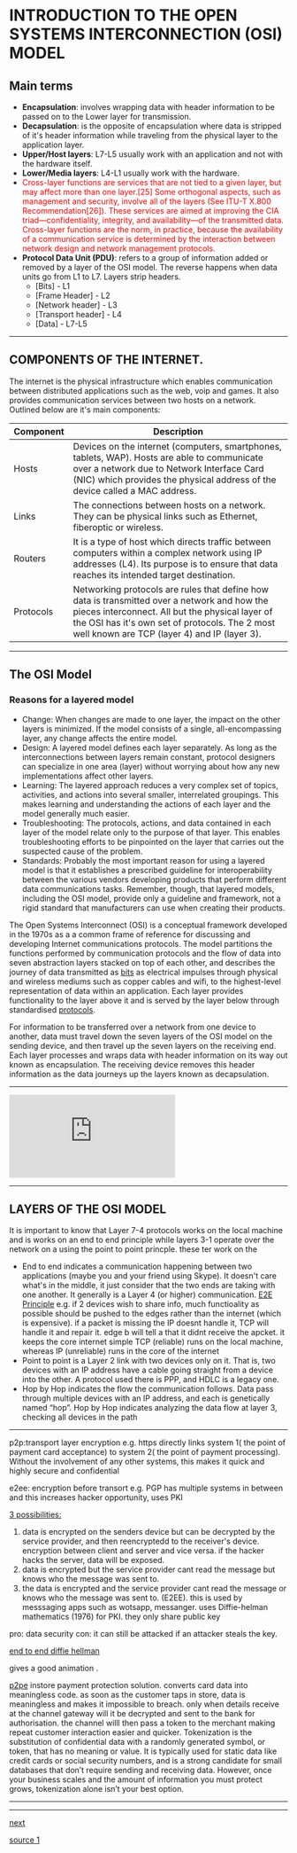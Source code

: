 <script src="formatter_old.js"></script>
<link rel="stylesheet" type="text/css" href="style.css">
<script src="js\osiSimple/data.js" type="text/javascript"></script>

<link rel="stylesheet" type="text/css" href="style/osiSimpleStyle.css">
<link rel="stylesheet" type="text/css" href="style/style.css">

# INTRODUCTION TO THE OPEN SYSTEMS INTERCONNECTION (OSI) MODEL

## Main terms

- <b>Encapsulation</b>: involves wrapping data with header information to be passed on to the Lower layer for transmission.
- <b>Decapsulation</b>: is the opposite of encapsulation where data is stripped of it's header information while traveling from the physical layer to the application layer.
- <b>Upper/Host layers</b>: L7-L5 usually work with an application and not with the hardware itself.
- <b>Lower/Media layers</b>: L4-L1 usually work with the hardware.
- <span style="color:red">Cross-layer functions are services that are not tied to a given layer, but may affect more than one layer.[25] Some orthogonal aspects, such as management and security, involve all of the layers (See ITU-T X.800 Recommendation[26]). These services are aimed at improving the CIA triad—confidentiality, integrity, and availability—of the transmitted data. Cross-layer functions are the norm, in practice, because the availability of a communication service is determined by the interaction between network design and network management protocols.</span>
- <b>Protocol Data Unit (PDU)</b>: refers to a group of information added or removed by a layer of the OSI model. The reverse happens when data units go from L1 to L7. Layers strip headers.
	- [Bits] - L1
	- [Frame Header] - L2
	- [Network header] - L3
	- [Transport header] - L4
	- [Data] - L7-L5

---

## COMPONENTS OF THE INTERNET.

The internet is the physical infrastructure which enables communication between distributed applications such as the web, voip and games. It also provides communication services between two hosts on a network. Outlined below are it's main components:

<table>
<thead>
	<tr>
		<th>Component</th>
		<th>Description</th>
	</tr>
</thead>
<tbody>
	<tr>
		<td>Hosts</td>
		<td> Devices on the internet (computers, smartphones, tablets, WAP). Hosts are able to communicate over a network due to Network Interface Card (NIC) which provides the physical address of the device called a MAC address.</td>
	</tr>
<tr>
	<td>Links</td>
	<td> The connections between hosts on a network. They can be physical links such as Ethernet, fiberoptic or wireless.</td>
</tr>
<tr>
	<td>Routers</td>
	<td> It is a type of host which directs traffic between computers within a complex network using IP addresses (L4). Its purpose is to ensure that data reaches its intended target destination.</td>
</tr>
<tr>
	<td>Protocols</td>
	<td> Networking protocols are rules that define how data is transmitted over a network and how the pieces interconnect. All but the physical layer of the OSI has it's own set of protocols. The 2 most well known are TCP (layer 4) and IP (layer 3). 
	</td>
</tr>
</tbody>
</table>

---

## The OSI Model
### Reasons for a layered model

- Change: When changes are made to one layer, the impact on the other layers is minimized. If the model consists of a single, all-encompassing layer, any change affects the entire model.
- Design: A layered model defines each layer separately. As long as the interconnections between layers remain constant, protocol designers can specialize in one area (layer) without worrying about how any new implementations affect other layers.
- Learning: The layered approach reduces a very complex set of topics, activities, and actions into several smaller, interrelated groupings. This makes learning and understanding the actions of each layer and the model generally much easier.
- Troubleshooting: The protocols, actions, and data contained in each layer of the model relate only to the purpose of that layer. This enables troubleshooting efforts to be pinpointed on the layer that carries out the suspected cause of the problem.
- Standards: Probably the most important reason for using a layered model is that it establishes a prescribed guideline for interoperability between the various vendors developing products that perform different data communications tasks. Remember, though, that layered models, including the OSI model, provide only a guideline and framework, not a rigid standard that manufacturers can use when creating their products.

The Open Systems Interconnect (OSI) is a conceptual framework developed in the 1970s as a a common frame of reference for discussing and developing Internet communications protocols. The model partitions the functions performed by communication protocols and the flow of data into seven abstraction layers stacked on top of each other, and describes the journey of data transmitted as <a href="" title="0s and 1s">bits</a> as electrical impulses through physical and wireless mediums such as copper cables and wifi, to the highest-level representation of data within an application. Each layer provides functionality to the layer above it and is served by the layer below through standardised <a href="">protocols</a>.

For information to be transferred over a network from one device to another, data must travel down the seven layers of the OSI model on the sending device, and then travel up the seven layers on the receiving end. Each layer processes and wraps data with header information on its way out known as encapsulation. The receiving device removes this header information as the data journeys up the layers known as decapsulation.


---

<embed src="https://www.youtube.com/embed/nFnLPGk8WjA">	</embed>
<!-- <embed src="https://www.youtube.com/embed/vv4y_uOneC0" width=500 height=300></embed> -->

---

## LAYERS OF THE OSI MODEL

It is important to know that Layer 7-4 protocols works on the local machine and is works on an end to end principle while layers 3-1 operate over the network on a using the point to point princple. these ter work on the 

- End to end indicates a communication happening between two applications (maybe you and your friend using Skype). It doesn't care what's in the middle, it just consider that the two ends are taking with one another. It generally is a Layer 4 (or higher) communication. [E2E Principle](https://www.youtube.com/watch?v=3Iy4EQpGnpo)
e.g. if 2 devices wish to share info, much functioality as possible should be pushed to the edges rather than the internet (which is expensive). if a packet is missing the IP doesnt handle it, TCP will handle it and repair it. edge b will tell a that it didnt receive the apcket. it keeps the core internet simple
TCP (reliable) runs on the local machine, whereas IP (unreliable) runs in the core of the internet
- Point to point is a Layer 2 link with two devices only on it. That is, two devices with an IP address have a cable going straight from a device into the other. A protocol used there is PPP, and HDLC is a legacy one.
- Hop by Hop indicates the flow the communication follows. Data pass through multiple devices with an IP address, and each is genetically named “hop”. Hop by Hop indicates analyzing the data flow at layer 3, checking all devices in the path

---
p2p:transport layer encryption e.g. https
directly links system 1( the point of payment card acceptance) to system 2( the point of payment processing). Without the involvement of any other systems, this makes it quick and highly secure and confidential

e2ee: encryption before transort e.g. PGP
has multiple systems in between and this increases hacker opportunity, uses PKI

[3 possibilities:](https://www.youtube.com/watch?v=8YF4xmn4xOY)

1. data is encrypted on the senders device but can be decrypted by the service provider, and then reencryptedd to the receiver's device. encryption between client and server and vice versa. if the hacker hacks the server, data will be exposed.
2. data is encrypted but the service provider cant read the message but knows who the message was sent to.
3. the data is encrypted and the service provider cant read the message or knows who the message was sent to. (E2EE). this is used by messsaging apps such as wotsapp, messanger. uses Diffie-helman  mathematics (1976) for PKI. they only share public key

pro: data security
con: it can still be attacked if an attacker steals the key.

[end to end diffie hellman](https://www.youtube.com/watch?v=JnZQMUL8GcQ)

gives a good animation .


[p2pe]()
instore payment protection solution. converts card data into meaningless code. as soon as the customer taps in store, data is meaningless and makes it impossible to breach. only when details receive at the channel gateway will it be decrypted and sent to the bank for authorisation. the channel willl then pass a token to the merchant  making repeat customer interaction easier and quicker.
Tokenization is the substitution of confidential data with a randomly generated symbol, or token, that has no meaning or value. It is typically used for static data like credit cards or social security numbers, and is a strong candidate for small databases that don’t require sending and receiving data. However, once your business scales and the amount of information you must protect grows, tokenization alone isn’t your best option.


---

<div id="interactive-osi-model"></div>
<!-- <embed width="90vw" height="auto" src="./layers/osiSimple/index.html" frameborder="0"></embed> -->

---



<!-- [very good intro](https://www.youtube.com/watch?v=vv4y_uOneC0) -->



<a href="">next</a> 



[source 1](read://https_www.cisco.com/?url=https%3A%2F%2Fwww.cisco.com%2FE-Learning%2Fbulk%2Fpublic%2Ftac%2Fcim%2Fcib%2Fusing_cisco_ios_software%2Flinked%2Ftcpip.htm)

<script src="js\osiSimple/logic.js" type="text/javascript"></script>